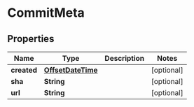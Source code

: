 
# CommitMeta

## Properties
Name | Type | Description | Notes
------------ | ------------- | ------------- | -------------
**created** | [**OffsetDateTime**](OffsetDateTime.md) |  |  [optional]
**sha** | **String** |  |  [optional]
**url** | **String** |  |  [optional]



